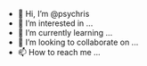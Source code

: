- 👋 Hi, I’m @psychris
- 👀 I’m interested in ...
- 🌱 I’m currently learning ...
- 💞️ I’m looking to collaborate on ...
- 📫 How to reach me ...

<!---
psychris/psychris is a ✨ special ✨ repository because its `README.md` (this file) appears on your GitHub profile.
You can click the Preview link to take a look at your changes.
--->
